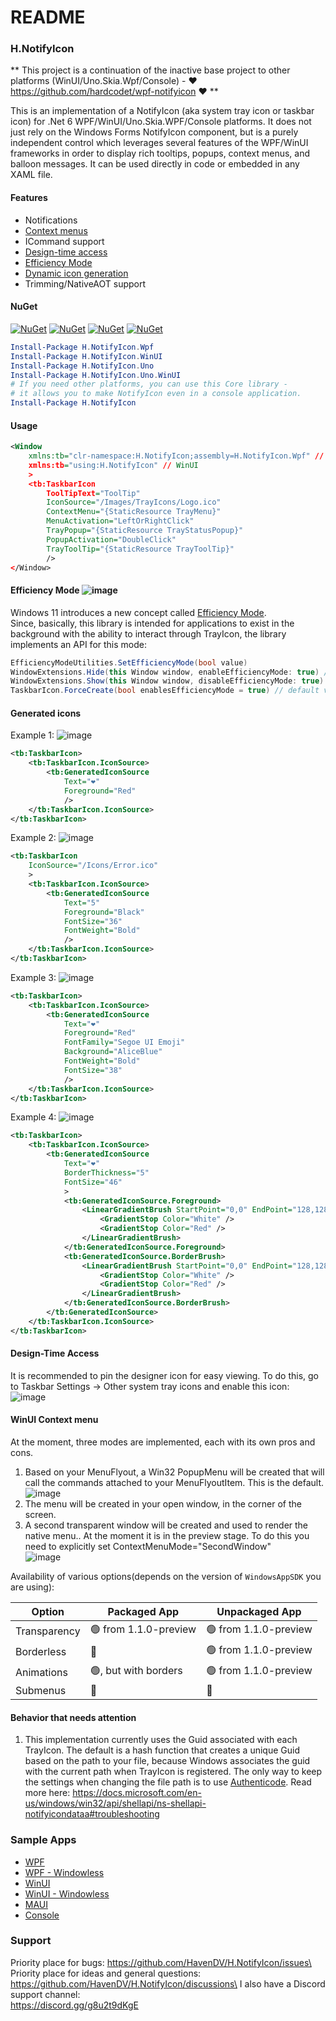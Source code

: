 # README

### H.NotifyIcon

\*\* This project is a continuation of the inactive base project to other platforms (WinUI/Uno.Skia.Wpf/Console) - ❤️ https://github.com/hardcodet/wpf-notifyicon ❤️ \*\*

This is an implementation of a NotifyIcon (aka system tray icon or taskbar icon) for .Net 6 WPF/WinUI/Uno.Skia.WPF/Console platforms. It does not just rely on the Windows Forms NotifyIcon component, but is a purely independent control which leverages several features of the WPF/WinUI frameworks in order to display rich tooltips, popups, context menus, and balloon messages. It can be used directly in code or embedded in any XAML file.

#### Features

* Notifications
* [Context menus](broken-reference)
* ICommand support
* [Design-time access](broken-reference)
* [Efficiency Mode](broken-reference)
* [Dynamic icon generation](broken-reference)
* Trimming/NativeAOT support

#### NuGet

[![NuGet](https://img.shields.io/nuget/dt/H.NotifyIcon.Wpf.svg?style=flat-square\&label=H.NotifyIcon.Wpf)](https://www.nuget.org/packages/H.NotifyIcon.Wpf/) [![NuGet](https://img.shields.io/nuget/dt/H.NotifyIcon.WinUI.svg?style=flat-square\&label=H.NotifyIcon.WinUI)](https://www.nuget.org/packages/H.NotifyIcon.WinUI/) [![NuGet](https://img.shields.io/nuget/dt/H.NotifyIcon.Uno.svg?style=flat-square\&label=H.NotifyIcon.Uno)](https://www.nuget.org/packages/H.NotifyIcon.Uno/) [![NuGet](https://img.shields.io/nuget/dt/H.NotifyIcon.Uno.WinUI.svg?style=flat-square\&label=H.NotifyIcon.Uno.WinUI)](https://www.nuget.org/packages/H.NotifyIcon.Uno.WinUI/)

```powershell
Install-Package H.NotifyIcon.Wpf
Install-Package H.NotifyIcon.WinUI
Install-Package H.NotifyIcon.Uno
Install-Package H.NotifyIcon.Uno.WinUI
# If you need other platforms, you can use this Core library - 
# it allows you to make NotifyIcon even in a console application.
Install-Package H.NotifyIcon
```

#### Usage

```xml
<Window
    xmlns:tb="clr-namespace:H.NotifyIcon;assembly=H.NotifyIcon.Wpf" // WPF
    xmlns:tb="using:H.NotifyIcon" // WinUI
    >
    <tb:TaskbarIcon
        ToolTipText="ToolTip"
        IconSource="/Images/TrayIcons/Logo.ico"
        ContextMenu="{StaticResource TrayMenu}"
        MenuActivation="LeftOrRightClick"
        TrayPopup="{StaticResource TrayStatusPopup}"
        PopupActivation="DoubleClick"
        TrayToolTip="{StaticResource TrayToolTip}"
        />
</Window>
```

#### Efficiency Mode ![image](https://user-images.githubusercontent.com/3002068/164691691-5baf5210-5b5e-417e-99d3-d0f19006d997.png)

Windows 11 introduces a new concept called [Efficiency Mode](https://devblogs.microsoft.com/performance-diagnostics/reduce-process-interference-with-task-manager-efficiency-mode/).\
Since, basically, this library is intended for applications to exist in the background with the ability to interact through TrayIcon, the library implements an API for this mode:

```cs
EfficiencyModeUtilities.SetEfficiencyMode(bool value)
WindowExtensions.Hide(this Window window, enableEfficiencyMode: true) // default value
WindowExtensions.Show(this Window window, disableEfficiencyMode: true) // default value
TaskbarIcon.ForceCreate(bool enablesEfficiencyMode = true) // default value
```

#### Generated icons

Example 1: ![image](https://user-images.githubusercontent.com/3002068/163721411-1388f2b4-a039-4b4a-8114-f74bfc8835ba.png)

```xml
<tb:TaskbarIcon>
    <tb:TaskbarIcon.IconSource>
        <tb:GeneratedIconSource
            Text="❤️"
            Foreground="Red"
            />
    </tb:TaskbarIcon.IconSource>
</tb:TaskbarIcon>
```

Example 2: ![image](https://user-images.githubusercontent.com/3002068/163721399-cbfd0286-d2d4-4b40-b3f3-388c9613f535.png)

```xml
<tb:TaskbarIcon
    IconSource="/Icons/Error.ico"
    >
    <tb:TaskbarIcon.IconSource>
        <tb:GeneratedIconSource
            Text="5"
            Foreground="Black"
            FontSize="36"
            FontWeight="Bold"
            />
    </tb:TaskbarIcon.IconSource>
</tb:TaskbarIcon>
```

Example 3: ![image](https://user-images.githubusercontent.com/3002068/163721367-dc6878df-3ec2-4288-b699-cf664894e1b1.png)

```xml
<tb:TaskbarIcon>
    <tb:TaskbarIcon.IconSource>
        <tb:GeneratedIconSource
            Text="❤️"
            Foreground="Red"
            FontFamily="Segoe UI Emoji"
            Background="AliceBlue"
            FontWeight="Bold"
            FontSize="38"
            />
    </tb:TaskbarIcon.IconSource>
</tb:TaskbarIcon>
```

Example 4: ![image](https://user-images.githubusercontent.com/3002068/163723782-8b135584-8b35-401e-926e-0fe0e7aa801e.png)

```xml
<tb:TaskbarIcon>
    <tb:TaskbarIcon.IconSource>
        <tb:GeneratedIconSource
            Text="❤️"
            BorderThickness="5"
            FontSize="46"
            >
            <tb:GeneratedIconSource.Foreground>
                <LinearGradientBrush StartPoint="0,0" EndPoint="128,128">
                    <GradientStop Color="White" />
                    <GradientStop Color="Red" />
                </LinearGradientBrush>
            </tb:GeneratedIconSource.Foreground>
            <tb:GeneratedIconSource.BorderBrush>
                <LinearGradientBrush StartPoint="0,0" EndPoint="128,128">
                    <GradientStop Color="White" />
                    <GradientStop Color="Red" />
                </LinearGradientBrush>
            </tb:GeneratedIconSource.BorderBrush>
        </tb:GeneratedIconSource>
    </tb:TaskbarIcon.IconSource>
</tb:TaskbarIcon>
```

#### Design-Time Access

It is recommended to pin the designer icon for easy viewing. To do this, go to Taskbar Settings -> Other system tray icons and enable this icon:\
![image](https://user-images.githubusercontent.com/3002068/163700588-eb2ad5f2-45d0-4b6f-ad39-c66f96202cb5.png)

#### WinUI Context menu

At the moment, three modes are implemented, each with its own pros and cons.

1. Based on your MenuFlyout, a Win32 PopupMenu will be created that will call the commands attached to your MenuFlyoutItem. This is the default. ![image](https://user-images.githubusercontent.com/3002068/164977047-e8497047-0c6d-4f99-b160-bc1c1a1a6c3f.png)
2. The menu will be created in your open window, in the corner of the screen.
3. A second transparent window will be created and used to render the native menu.. At the moment it is in the preview stage. To do this you need to explicitly set ContextMenuMode="SecondWindow"\
   ![image](https://user-images.githubusercontent.com/3002068/164977343-fab0ef4d-d1bd-4ff0-a1af-1d87f32c6400.png)

Availability of various options(depends on the version of `WindowsAppSDK` you are using):

| Option       | Packaged App          | Unpackaged App        |
| ------------ | --------------------- | --------------------- |
| Transparency | 🟢 from 1.1.0-preview | 🟢 from 1.1.0-preview |
| Borderless   | 🔷                    | 🟢 from 1.1.0-preview |
| Animations   | 🟢, but with borders  | 🟢 from 1.1.0-preview |
| Submenus     | 🔷                    | 🔷                    |

#### Behavior that needs attention

1. This implementation currently uses the Guid associated with each TrayIcon. The default is a hash function that creates a unique Guid based on the path to your file, because Windows associates the guid with the current path when TrayIcon is registered. The only way to keep the settings when changing the file path is to use [Authenticode](https://docs.microsoft.com/en-us/previous-versions/windows/internet-explorer/ie-developer/platform-apis/ms537359\(v=vs.85\)). Read more here: https://docs.microsoft.com/en-us/windows/win32/api/shellapi/ns-shellapi-notifyicondataa#troubleshooting

### Sample Apps
- [WPF](https://github.com/HavenDV/H.NotifyIcon/tree/master/src/apps/H.NotifyIcon.Apps.Wpf)
- [WPF - Windowless](https://github.com/HavenDV/H.NotifyIcon/tree/master/src/apps/H.NotifyIcon.Apps.Wpf.Windowless)
- [WinUI](https://github.com/HavenDV/H.NotifyIcon/tree/master/src/apps/H.NotifyIcon.Apps.WinUI)
- [WinUI - Windowless](https://github.com/HavenDV/H.NotifyIcon/tree/master/src/apps/H.NotifyIcon.Apps.WinUI.Windowless)
- [MAUI](https://github.com/HavenDV/H.NotifyIcon/tree/master/src/apps/H.NotifyIcon.Apps.Maui)
- [Console](https://github.com/HavenDV/H.NotifyIcon/tree/master/src/apps/H.NotifyIcon.Apps.Console)

### Support

Priority place for bugs: https://github.com/HavenDV/H.NotifyIcon/issues\
Priority place for ideas and general questions: https://github.com/HavenDV/H.NotifyIcon/discussions\
I also have a Discord support channel:\
https://discord.gg/g8u2t9dKgE
